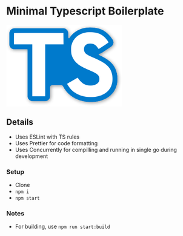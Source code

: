 # Minimal Typescript Boilerplate

<img align="center" src="_/ts.png" alt="ts-logo">

## Details

- Uses ESLint with TS rules
- Uses Prettier for code formatting
- Uses Concurrently for compilling and running in single go during development


### Setup

- Clone
- `npm i`
- `npm start`

### Notes

- For building, use `npm run start:build`